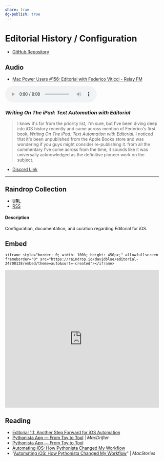 ```yaml
---
share: true
dg-publish: true
---
```

# Editorial History / Configuration
- [GitHub Repository](https://github.com/extratone/editorial)

## Audio

- [Mac Power Users #156: Editorial with Federico Viticci - Relay FM](https://www.relay.fm/mpu/156)

<audio controls>
  <source src="https://www.podtrac.com/pts/redirect.mp3/traffic.libsyn.com/relaympu/mpu-156.mp3">
</audio>

### *Writing On The iPad: Text Automation with Editorial*

> I know it's far from the priority list, I'm sure, but I've been diving deep into iOS history recently and came across mention of Federico's first book, *Writing On The iPad: Text Automation with Editorial*. I noticed that it's been unpublished from the Apple Books store and was wondering if you guys might consider re-publishing it. from all the commentary I've come across from the time, it sounds like it was universally acknowledged as the definitive pioneer work on the subject. 

- [Discord Link](https://discord.com/channels/836622115435184162/837345476122247198/974590236858413086)

---

## Raindrop Collection
- [**URL**](https://raindrop.io/davidblue/editorial-24700138)
- [RSS](https://raindrop.io/collection/24700138/feed) 

#### Description
Configuration, documentation, and curation regarding Editorial for iOS. 

## Embed

```
<iframe style="border: 0; width: 100%; height: 450px;" allowfullscreen frameborder="0" src="https://raindrop.io/davidblue/editorial-24700138/embed/theme=auto&sort=-created"></iframe>
```

<iframe style="border: 0; width: 100%; height: 450px;" allowfullscreen frameborder="0" src="https://raindrop.io/davidblue/editorial-24700138/embed/theme=auto&sort=-created"></iframe>

## Reading

- [Editorial 1.1: Another Step Forward for iOS Automation](bear://x-callback-url/open-note?id=D71DD223-F801-407C-88DB-AC7632153701-4951-000001584A1156DC)
- [Pythonista App — From Toy to Tool](http://www.macdrifter.com/2012/07/pythonista-app-from-toy-to-tool.html) | *MacDrifter*
- [Pythonista App — From Toy to Tool](bear://x-callback-url/open-note?id=ABEF6B64-8611-4987-8642-13DBE25E9623-4951-00000158A63EBFAB)
- [Automating iOS: How Pythonista Changed My Workflow](bear://x-callback-url/open-note?id=B184D115-05CB-4389-AEA9-731602E5851A-4951-0000015B781B911F)
- “[Automating iOS: How Pythonista Changed My Workflow](https://www.macstories.net/stories/automating-ios-how-pythonista-changed-my-workflow/)” | *MacStories*